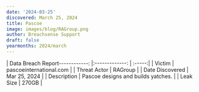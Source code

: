 ```yaml
---
date: '2024-03-25'
discovered: March 25, 2024
title: Pascoe
image: images/blog/RAGroup.png
author: Breachsense Support
draft: false
yearmonths: 2024/march
---
```


| Data Breach Report------------:     |:-------------:    | :-----:|
| Victim      | pascoeinternational.com      | 
| Threat Actor      | RAGroup      | 
| Date Discovered      | Mar 25, 2024      | 
| Description      | Pascoe designs and builds yatches.      | 
| Leak Size      | 270GB      | 

